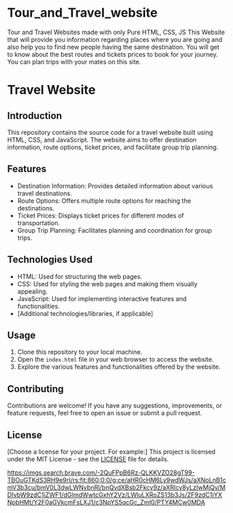 # Tour_and_Travel_website
Tour and Travel Websites made with only Pure HTML, CSS, JS 
This Website that will provide you information regarding places where you are going and also help you to find new people having the same destination. 
You will get to know about the best routes and tickets prices to book for your journey. 
You can plan trips with your mates on this site. 


# Travel Website

## Introduction
This repository contains the source code for a travel website built using HTML, CSS, and JavaScript. The website aims to offer destination information, route options, ticket prices, and facilitate group trip planning.

## Features
- Destination Information: Provides detailed information about various travel destinations.
- Route Options: Offers multiple route options for reaching the destinations.
- Ticket Prices: Displays ticket prices for different modes of transportation.
- Group Trip Planning: Facilitates planning and coordination for group trips.

## Technologies Used
- HTML: Used for structuring the web pages.
- CSS: Used for styling the web pages and making them visually appealing.
- JavaScript: Used for implementing interactive features and functionalities.
- [Additional technologies/libraries, if applicable]

## Usage
1. Clone this repository to your local machine.
2. Open the `index.html` file in your web browser to access the website.
3. Explore the various features and functionalities offered by the website.

## Contributing
Contributions are welcome! If you have any suggestions, improvements, or feature requests, feel free to open an issue or submit a pull request.

## License
[Choose a license for your project. For example:]
This project is licensed under the MIT License - see the [LICENSE](LICENSE) file for details.


https://imgs.search.brave.com/-2QuFPpB6Rz-QLKKVZO28gT99-TBOuGTKdS3RH9e9rI/rs:fit:860:0:0/g:ce/aHR0cHM6Ly9wdWJs/aXNoLnB1cmV3b3cu/bmV0L3dwLWNvbnRl/bnQvdXBsb2Fkcy9z/aXRlcy8yLzIwMjQv/MDIvbW9zdC1iZWF1/dGlmdWwtcGxhY2Vz/LWluLXRoZS13b3Js/ZF9zdC1iYXNpbHMt/Y2F0aGVkcmFsLXJ1/c3NpYS5qcGc_Zml0/PTY4MCw0MDA
